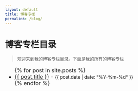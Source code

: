 ```yaml
---
layout: default
title: 博客专栏
permalink: /blog/
---
```


# 博客专栏目录
> 欢迎来到我的博客专栏目录。下面是我的所有的博客专栏

<ul style="font-size: 18px;">
  {% for post in site.posts %}
    <li><a href="{{ post.url }}">{{ post.title }}</a> - <small>{{ post.date | date: "%Y-%m-%d" }}</small></li>
  {% endfor %}
</ul>
